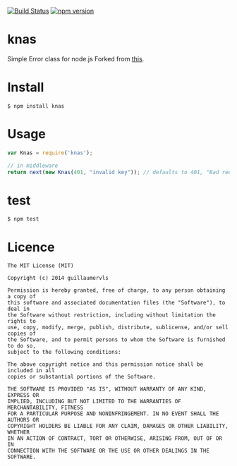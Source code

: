 [![Build Status](https://travis-ci.org/karlpokus/knas.svg?branch=master)](https://travis-ci.org/karlpokus/knas)
[![npm version](https://badge.fury.io/js/knas.svg)](https://badge.fury.io/js/knas)

# knas
Simple Error class for node.js Forked from [this](https://github.com/guillaumervls/client-error).

# Install
```
$ npm install knas
```

# Usage
```javascript
var Knas = require('knas');

// in middleware
return next(new Knas(401, "invalid key")); // defaults to 401, "Bad request"
```

# test
```
$ npm test
```

# Licence
```
The MIT License (MIT)

Copyright (c) 2014 guillaumervls

Permission is hereby granted, free of charge, to any person obtaining a copy of
this software and associated documentation files (the "Software"), to deal in
the Software without restriction, including without limitation the rights to
use, copy, modify, merge, publish, distribute, sublicense, and/or sell copies of
the Software, and to permit persons to whom the Software is furnished to do so,
subject to the following conditions:

The above copyright notice and this permission notice shall be included in all
copies or substantial portions of the Software.

THE SOFTWARE IS PROVIDED "AS IS", WITHOUT WARRANTY OF ANY KIND, EXPRESS OR
IMPLIED, INCLUDING BUT NOT LIMITED TO THE WARRANTIES OF MERCHANTABILITY, FITNESS
FOR A PARTICULAR PURPOSE AND NONINFRINGEMENT. IN NO EVENT SHALL THE AUTHORS OR
COPYRIGHT HOLDERS BE LIABLE FOR ANY CLAIM, DAMAGES OR OTHER LIABILITY, WHETHER
IN AN ACTION OF CONTRACT, TORT OR OTHERWISE, ARISING FROM, OUT OF OR IN
CONNECTION WITH THE SOFTWARE OR THE USE OR OTHER DEALINGS IN THE SOFTWARE.
```
